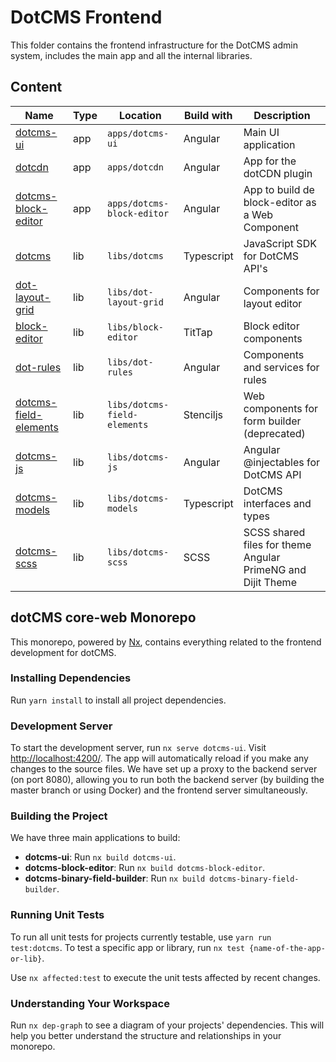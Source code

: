 # DotCMS Frontend

This folder contains the frontend infrastructure for the DotCMS admin system, includes the main app and all the internal libraries.

## Content

| Name                                                                                               | Type | Location                     | Build with | Description                                                 |
| -------------------------------------------------------------------------------------------------- | ---- | ---------------------------- | ---------- | ----------------------------------------------------------- |
| [dotcms-ui](https://github.com/dotCMS/core-web/tree/master/apps/dotcms-ui)                         | app  | `apps/dotcms-ui`             | Angular    | Main UI application                                         |
| [dotcdn](https://github.com/dotCMS/core-web/tree/master/apps/dotcdn)                               | app  | `apps/dotcdn`                | Angular    | App for the dotCDN plugin                                   |
| [dotcms-block-editor](https://github.com/dotCMS/core-web/tree/master/apps/dotcms-block-editor)     | app  | `apps/dotcms-block-editor`   | Angular    | App to build de block-editor as a Web Component             |
| [dotcms](https://github.com/dotCMS/core-web/tree/master/libs/dotcms)                               | lib  | `libs/dotcms`                | Typescript | JavaScript SDK for DotCMS API's                             |
| [dot-layout-grid](https://github.com/dotCMS/core-web/tree/master/libs/dot-layout-grid)             | lib  | `libs/dot-layout-grid`       | Angular    | Components for layout editor                                |
| [block-editor](https://github.com/dotCMS/core-web/tree/master/libs/block-editor)                   | lib  | `libs/block-editor`          | TitTap     | Block editor components                                     |
| [dot-rules](https://github.com/dotCMS/core-web/tree/master/libs/dot-rules)                         | lib  | `libs/dot-rules`             | Angular    | Components and services for rules                           |
| [dotcms-field-elements](https://github.com/dotCMS/core-web/tree/master/libs/dotcms-field-elements) | lib  | `libs/dotcms-field-elements` | Stenciljs  | Web components for form builder (deprecated)                |
| [dotcms-js](https://github.com/dotCMS/core-web/tree/master/libs/dotcms-js)                         | lib  | `libs/dotcms-js`             | Angular    | Angular @injectables for DotCMS API                         |
| [dotcms-models](https://github.com/dotCMS/core-web/tree/master/libs/dotcms-models)                 | lib  | `libs/dotcms-models`         | Typescript | DotCMS interfaces and types                                 |
| [dotcms-scss](https://github.com/dotCMS/core-web/tree/master/libs/dotcms-scss)                     | lib  | `libs/dotcms-scss`           | SCSS       | SCSS shared files for theme Angular PrimeNG and Dijit Theme |

## dotCMS core-web Monorepo

This monorepo, powered by [Nx](https://nx.dev), contains everything related to the frontend development for dotCMS.

### Installing Dependencies

Run `yarn install` to install all project dependencies.

### Development Server

To start the development server, run `nx serve dotcms-ui`. Visit [http://localhost:4200/](http://localhost:4200/). The app will automatically reload if you make any changes to the source files. We have set up a proxy to the backend server (on port 8080), allowing you to run both the backend server (by building the master branch or using Docker) and the frontend server simultaneously.

### Building the Project

We have three main applications to build:
- **dotcms-ui**: Run `nx build dotcms-ui`.
- **dotcms-block-editor**: Run `nx build dotcms-block-editor`.
- **dotcms-binary-field-builder**: Run `nx build dotcms-binary-field-builder`.

### Running Unit Tests

To run all unit tests for projects currently testable, use `yarn run test:dotcms`. To test a specific app or library, run `nx test {name-of-the-app-or-lib}`.

Use `nx affected:test` to execute the unit tests affected by recent changes.

### Understanding Your Workspace

Run `nx dep-graph` to see a diagram of your projects' dependencies. This will help you better understand the structure and relationships in your monorepo.